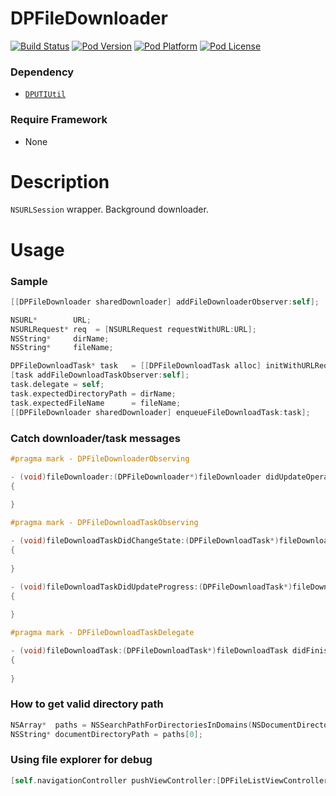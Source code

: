 DPFileDownloader
===================

[![Build Status](http://img.shields.io/travis/dnpp73/DPFileDownloader.svg?style=flat-square)](https://travis-ci.org/dnpp73/DPFileDownloader)
[![Pod Version](http://img.shields.io/cocoapods/v/DPFileDownloader.svg?style=flat-square)](http://cocoadocs.org/docsets/DPFileDownloader/)
[![Pod Platform](http://img.shields.io/cocoapods/p/DPFileDownloader.svg?style=flat-square)](http://cocoadocs.org/docsets/DPFileDownloader/)
[![Pod License](http://img.shields.io/cocoapods/l/DPFileDownloader.svg?style=flat-square)](http://opensource.org/licenses/MIT)

### Dependency
* [`DPUTIUtil`](https://github.com/dnpp73/DPUTIUtil)

### Require Framework
* None

# Description

`NSURLSession` wrapper. Background downloader.

# Usage

### Sample

```Objective-C
[[DPFileDownloader sharedDownloader] addFileDownloaderObserver:self];
```

```Objective-C
NSURL*        URL;
NSURLRequest* req  = [NSURLRequest requestWithURL:URL];
NSString*     dirName;
NSString*     fileName;

DPFileDownloadTask* task   = [[DPFileDownloadTask alloc] initWithURLRequest:req];
[task addFileDownloadTaskObserver:self];
task.delegate = self;
task.expectedDirectoryPath = dirName;
task.expectedFileName      = fileName;
[[DPFileDownloader sharedDownloader] enqueueFileDownloadTask:task];
```

### Catch downloader/task messages

```Objective-C
#pragma mark - DPFileDownloaderObserving

- (void)fileDownloader:(DPFileDownloader*)fileDownloader didUpdateOperationOfFileDownloadTask:(DPFileDownloadTask*)task
{
    
}

#pragma mark - DPFileDownloadTaskObserving

- (void)fileDownloadTaskDidChangeState:(DPFileDownloadTask*)fileDownloadTask beforeState:(DPFileDownloadTaskState)beforeState
{
    
}

- (void)fileDownloadTaskDidUpdateProgress:(DPFileDownloadTask*)fileDownloadTask
{
    
}

#pragma mark - DPFileDownloadTaskDelegate

- (void)fileDownloadTask:(DPFileDownloadTask*)fileDownloadTask didFinishDownloadToTemporaryLocation:(NSURL*)location
{
    
}
```

### How to get valid directory path

```Objective-C
NSArray*  paths = NSSearchPathForDirectoriesInDomains(NSDocumentDirectory, NSUserDomainMask, YES);
NSString* documentDirectoryPath = paths[0];
```

### Using file explorer for debug

```Objective-C
[self.navigationController pushViewController:[DPFileListViewController rootFileListViewController] animated:YES];
```